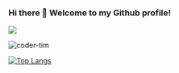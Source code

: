 ### Hi there 👋 Welcome to my Github profile!


![](https://komarev.com/ghpvc/?username=coder-tim&color=blue)

<a><img align="center" src="https://github-readme-stats.vercel.app/api?username=coder-tim&show_icons=true&count_private=1" alt="coder-tim" /></a>

[![Top Langs](https://github-readme-stats.vercel.app/api/top-langs/?username=coder-tim)](https://github.com/anuraghazra/github-readme-stats)
